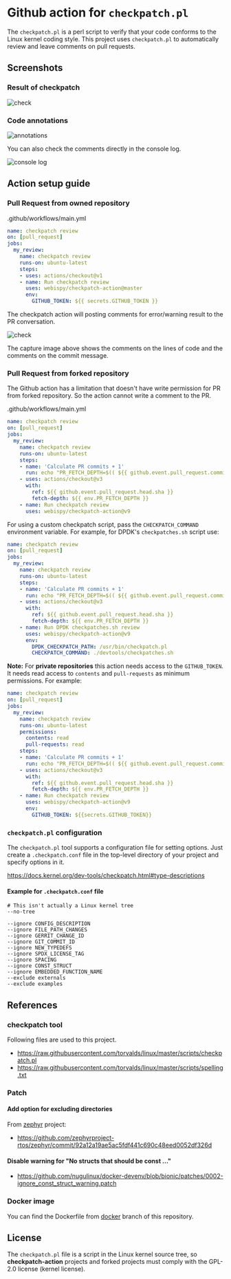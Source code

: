 # Github action for `checkpatch.pl`

The `checkpatch.pl` is a perl script to verify that your code conforms to the Linux kernel coding style. This project uses `checkpatch.pl` to automatically review and leave comments on pull requests.

## Screenshots

### Result of checkpatch

![check](https://raw.githubusercontent.com/wiki/webispy/checkpatch-action/img/action_conversation_check.png)

### Code annotations

![annotations](https://raw.githubusercontent.com/wiki/webispy/checkpatch-action/img/action_annotations.png)

You can also check the comments directly in the console log.

![console log](https://raw.githubusercontent.com/wiki/webispy/checkpatch-action/img/action_console.png)

## Action setup guide

### Pull Request from owned repository

.github/workflows/main.yml

```yml
name: checkpatch review
on: [pull_request]
jobs:
  my_review:
    name: checkpatch review
    runs-on: ubuntu-latest
    steps:
    - uses: actions/checkout@v1
    - name: Run checkpatch review
      uses: webispy/checkpatch-action@master
      env:
        GITHUB_TOKEN: ${{ secrets.GITHUB_TOKEN }}
```

The checkpatch action will posting comments for error/warning result to the PR conversation.

![check](https://raw.githubusercontent.com/wiki/webispy/checkpatch-action/img/action_conversation_comment.png)

The capture image above shows the comments on the lines of code and the comments on the commit message.

### Pull Request from forked repository

The Github action has a limitation that doesn't have write permission for PR from forked repository. So the action cannot write a comment to the PR.

.github/workflows/main.yml

```yml
name: checkpatch review
on: [pull_request]
jobs:
  my_review:
    name: checkpatch review
    runs-on: ubuntu-latest
    steps:
    - name: 'Calculate PR commits + 1'
      run: echo "PR_FETCH_DEPTH=$(( ${{ github.event.pull_request.commits }} + 1 ))" >> $GITHUB_ENV
    - uses: actions/checkout@v3
      with:
        ref: ${{ github.event.pull_request.head.sha }}
        fetch-depth: ${{ env.PR_FETCH_DEPTH }}
    - name: Run checkpatch review
      uses: webispy/checkpatch-action@v9
```

For using a custom checkpatch script, pass the `CHECKPATCH_COMMAND` environment
variable. For example, for DPDK's `checkpatches.sh` script use:

```yml
name: checkpatch review
on: [pull_request]
jobs:
  my_review:
    name: checkpatch review
    runs-on: ubuntu-latest
    steps:
    - name: 'Calculate PR commits + 1'
      run: echo "PR_FETCH_DEPTH=$(( ${{ github.event.pull_request.commits }} + 1 ))" >> $GITHUB_ENV
    - uses: actions/checkout@v3
      with:
        ref: ${{ github.event.pull_request.head.sha }}
        fetch-depth: ${{ env.PR_FETCH_DEPTH }}
    - name: Run DPDK checkpatches.sh review
      uses: webispy/checkpatch-action@v9
      env:
        DPDK_CHECKPATCH_PATH: /usr/bin/checkpatch.pl
        CHECKPATCH_COMMAND: ./devtools/checkpatches.sh
```

**Note:** For **private repositories** this action needs access to the `GITHUB_TOKEN`. It needs read access to `contents` and `pull-requests` as minimum permissions. For example:

```yml
name: checkpatch review
on: [pull_request]
jobs:
  my_review:
    name: checkpatch review
    runs-on: ubuntu-latest
    permissions:
      contents: read
      pull-requests: read
    steps:
    - name: 'Calculate PR commits + 1'
      run: echo "PR_FETCH_DEPTH=$(( ${{ github.event.pull_request.commits }} + 1 ))" >> $GITHUB_ENV
    - uses: actions/checkout@v3
      with:
        ref: ${{ github.event.pull_request.head.sha }}
        fetch-depth: ${{ env.PR_FETCH_DEPTH }}
    - name: Run checkpatch review
      uses: webispy/checkpatch-action@v9
      env:
        GITHUB_TOKEN: ${{secrets.GITHUB_TOKEN}}
```

### `checkpatch.pl` configuration

The `checkpatch.pl` tool supports a configuration file for setting options. Just create a `.checkpatch.conf` file in the top-level directory of your project and specify options in it.

<https://docs.kernel.org/dev-tools/checkpatch.html#type-descriptions>

#### Example for `.checkpatch.conf` file

```text
# This isn't actually a Linux kernel tree
--no-tree

--ignore CONFIG_DESCRIPTION
--ignore FILE_PATH_CHANGES
--ignore GERRIT_CHANGE_ID
--ignore GIT_COMMIT_ID
--ignore NEW_TYPEDEFS
--ignore SPDX_LICENSE_TAG
--ignore SPACING
--ignore CONST_STRUCT
--ignore EMBEDDED_FUNCTION_NAME
--exclude externals
--exclude examples
```

## References

### checkpatch tool

Following files are used to this project.

- <https://raw.githubusercontent.com/torvalds/linux/master/scripts/checkpatch.pl>
- <https://raw.githubusercontent.com/torvalds/linux/master/scripts/spelling.txt>

### Patch

#### Add option for excluding directories

From [zephyr](https://github.com/zephyrproject-rtos/zephyr) project:

- <https://github.com/zephyrproject-rtos/zephyr/commit/92a12a19ae5ac5fdf441c690c48eed0052df326d>

#### Disable warning for "No structs that should be const ..."

- <https://github.com/nugulinux/docker-devenv/blob/bionic/patches/0002-ignore_const_struct_warning.patch>

### Docker image

You can find the Dockerfile from [docker](https://github.com/webispy/checkpatch-action/tree/docker) branch of this repository.

## License

The `checkpatch.pl` file is a script in the Linux kernel source tree, so **checkpatch-action** projects and forked projects must comply with the GPL-2.0 license (kernel license).
